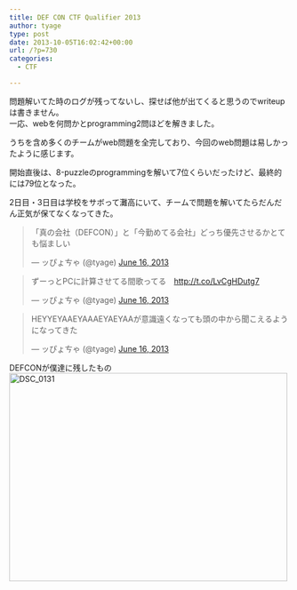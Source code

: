 ```yaml
---
title: DEF CON CTF Qualifier 2013
author: tyage
type: post
date: 2013-10-05T16:02:42+00:00
url: /?p=730
categories:
  - CTF

---
```

<p>問題解いてた時のログが残ってないし、探せば他が出てくると思うのでwriteupは書きません。<br />
一応、webを何問かとprogramming2問ほどを解きました。</p>
<p>うちを含め多くのチームがweb問題を全完しており、今回のweb問題は易しかったように感じます。</p>
<p>開始直後は、8-puzzleのprogrammingを解いて7位くらいだったけど、最終的には79位となった。</p>
<p>2日目・3日目は学校をサボって灘高にいて、チームで問題を解いてたらだんだん正気が保てなくなってきた。</p>
<blockquote class="twitter-tweet">
<p>「真の会社（DEFCON）」と「今勤めてる会社」どっち優先させるかとても悩ましい</p>
<p>&mdash; ッぴょㄘゃ (@tyage) <a href="https://twitter.com/tyage/statuses/346092108974809088">June 16, 2013</a></p></blockquote>
<p><script async src="//platform.twitter.com/widgets.js" charset="utf-8"></script></p>
<blockquote class="twitter-tweet">
<p>ずーっとPCに計算させてる間歌ってる　<a href="http://t.co/LvCgHDutg7">http://t.co/LvCgHDutg7</a></p>
<p>&mdash; ッぴょㄘゃ (@tyage) <a href="https://twitter.com/tyage/statuses/346307413932126210">June 16, 2013</a></p></blockquote>
<p><script async src="//platform.twitter.com/widgets.js" charset="utf-8"></script></p>
<blockquote class="twitter-tweet">
<p>HEYYEYAAEYAAAEYAEYAAが意識遠くなっても頭の中から聞こえるようになってきた</p>
<p>&mdash; ッぴょㄘゃ (@tyage) <a href="https://twitter.com/tyage/statuses/346339658583662592">June 16, 2013</a></p></blockquote>
<p><script async src="//platform.twitter.com/widgets.js" charset="utf-8"></script></p>
<p>DEFCONが僕達に残したもの<br />
<a href="http://www.flickr.com/photos/tyage/9265488572/" title="DSC_0131 by チャゲ, on Flickr"><img src="http://farm3.staticflickr.com/2821/9265488572_4615ca2c4c.jpg" width="500" height="375" alt="DSC_0131"></a></p>
